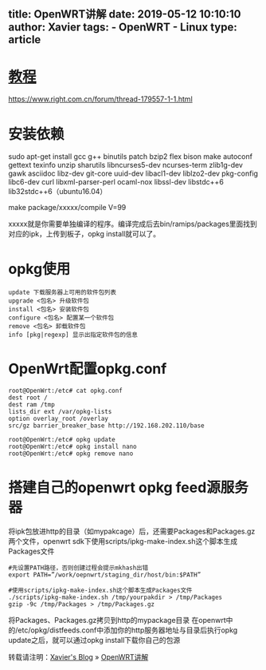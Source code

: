 title: OpenWRT讲解
date: 2019-05-12 10:10:10 
author: Xavier
tags: 
    - OpenWRT
    - Linux
type: article
---

# [教程](#教程)

https://www.right.com.cn/forum/thread-179557-1-1.html

# 安装依赖
sudo apt-get install gcc g++ binutils patch bzip2 flex bison make autoconf gettext texinfo unzip sharutils libncurses5-dev ncurses-term zlib1g-dev gawk asciidoc libz-dev git-core uuid-dev libacl1-dev liblzo2-dev pkg-config libc6-dev curl libxml-parser-perl ocaml-nox libssl-dev libstdc++6 lib32stdc++6（ubuntu16.04）

make package/xxxxx/compile V=99 

xxxxx就是你需要单独编译的程序。编译完成后去bin/ramips/packages里面找到对应的ipk，上传到板子，opkg install就可以了。

# opkg使用
```
update 下载服务器上可用的软件包列表
upgrade <包名> 升级软件包
install <包名> 安装软件包
configure <包名> 配置某一个软件包
remove <包名> 卸载软件包
info [pkg|regexp] 显示出指定软件包的信息
```

# OpenWrt配置opkg.conf
```
root@OpenWrt:/etc# cat opkg.conf 
dest root /
dest ram /tmp
lists_dir ext /var/opkg-lists
option overlay_root /overlay
src/gz barrier_breaker_base http://192.168.202.110/base
```
```
root@OpenWrt:/etc# opkg update
root@OpenWrt:/etc# opkg install nano
root@OpenWrt:/etc# opkg remove nano
```

# 搭建自己的openwrt opkg feed源服务器
将ipk包放进http的目录（如mypakcage）后，还需要Packages和Packages.gz两个文件，openwrt sdk下使用scripts/ipkg-make-index.sh这个脚本生成Packages文件

```
#先设置PATH路径，否则创建过程会提示mkhash出错
export PATH=”/work/oepnwrt/staging_dir/host/bin:$PATH”

#使用scripts/ipkg-make-index.sh这个脚本生成Packages文件
./scripts/ipkg-make-index.sh /tmp/yourpakdir > /tmp/Packages
gzip -9c /tmp/Packages > /tmp/Packages.gz
```

将Packages、Packages.gz拷贝到http的mypackage目录
在openwrt中的/etc/opkg/distfeeds.conf中添加你的http服务器地址与目录后执行opkg update之后，就可以通过opkg install下载你自己的包源


转载请注明：[Xavier's Blog](https://zsy-cn.github.io) » [OpenWRT讲解](https://zsy-cn.github.io/OpenWRT-awesome.html/)